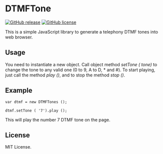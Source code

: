 # DTMFTone
[![GitHub release](https://img.shields.io/github/release/ernaniaz/dtmftone.svg?maxAge=2592000)](https://github.com/ernaniaz/dtmftone)
[![GitHub license](https://img.shields.io/github/license/ernaniaz/dtmftone.svg)](https://github.com/ernaniaz/dtmftone)

This is a simple JavaScript library to generate a telephony DTMF tones into web browser.

## Usage

You need to instantiate a new object. Call object method *setTone ( tone)* to change the tone to any valid one (0 to 9, A to D, * and #). To start playing, just call the method *play ()*, and to stop the method *stop ()*.

## Example

```
var dtmf = new DTMFTones ();

dtmf.setTone ( '7').play ();
```

This will play the number 7 DTMF tone on the page.

## License

MIT License.
